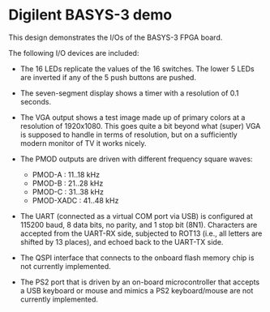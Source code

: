 Digilent BASYS-3 demo
=====================

This design demonstrates the I/Os of the BASYS-3 FPGA board.

The following I/O devices are included:

* The 16 LEDs replicate the values of the 16 switches. The lower 5 LEDs
  are inverted if any of the 5 push buttons are pushed.

* The seven-segment display shows a timer with a resolution of 0.1 seconds.

* The VGA output shows a test image made up of primary colors at a resolution of 1920x1080.
  This goes quite a bit beyond what (super) VGA is supposed to handle in terms of resolution,
  but on a sufficiently modern monitor of TV it works nicely.

* The PMOD outputs are driven with different frequency square waves:

  - PMOD-A    : 11..18 kHz
  - PMOD-B    : 21..28 kHz
  - PMOD-C    : 31..38 kHz
  - PMOD-XADC : 41..48 kHz

* The UART (connected as a virtual COM port via USB) is configured at 115200 baud, 8 data bits, no parity,
  and 1 stop bit (8N1). Characters are accepted from the UART-RX side, subjected to ROT13 (i.e., all letters
  are shifted by 13 places), and echoed back to the UART-TX side.

* The QSPI interface that connects to the onboard flash memory chip is not currently implemented.

* The PS2 port that is driven by an on-board microcontroller that accepts a USB keyboard or mouse and mimics
  a PS2 keyboard/mouse are not currently implemented.
